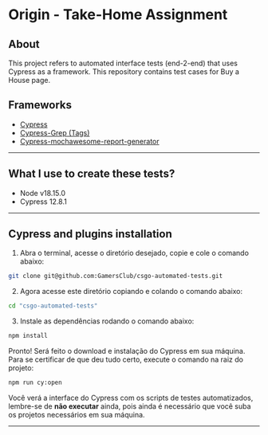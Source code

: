 # Origin - Take-Home Assignment

## About
This project refers to automated interface tests (end-2-end) that uses Cypress as a framework. This repository contains test cases for Buy a House page.

## Frameworks
 - [Cypress](https://www.cypress.io/)
 - [Cypress-Grep (Tags)](https://github.com/cypress-io/cypress-grep)
 - [Cypress-mochawesome-report-generator](https://github.com/adamgruber/mochawesome-report-generator)

---
## What I use to create these tests?
 - Node v18.15.0
 - Cypress 12.8.1

---

## Cypress and plugins installation

1. Abra o terminal, acesse o diretório desejado, copie e cole o comando abaixo:
```bash
git clone git@github.com:GamersClub/csgo-automated-tests.git
```

2. Agora acesse este diretório copiando e colando o comando abaixo:
```bash
cd "csgo-automated-tests"
```

3. Instale as dependências rodando o comando abaixo:
```bash
npm install
```
Pronto! Será feito o download e instalação do Cypress em sua máquina. Para se certificar de que deu tudo certo, execute o comando na raiz do projeto:
```bash
npm run cy:open
```

Você verá a interface do Cypress com os scripts de testes automatizados, lembre-se de **não executar** ainda, pois ainda é necessário que você suba os projetos necessários em sua máquina.

---